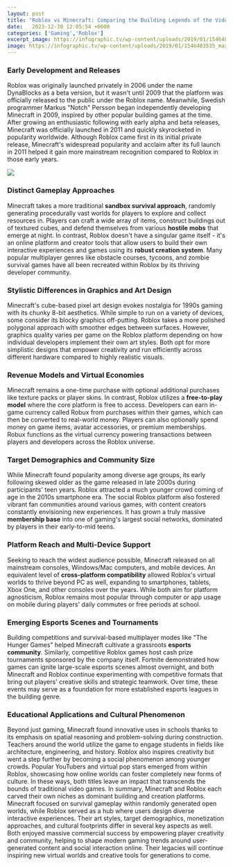 ```yaml
---
layout: post
title: "Roblox vs Minecraft: Comparing the Building Legends of the Video Game Industry"
date:   2023-12-30 12:05:54 +0000
categories: ['Gaming','Roblox']
excerpt_image: https://infographic.tv/wp-content/uploads/2019/01/1546483535_maxresdefault-1024x576.jpg
image: https://infographic.tv/wp-content/uploads/2019/01/1546483535_maxresdefault-1024x576.jpg
---
```


### Early Development and Releases
Roblox was originally launched privately in 2006 under the name DynaBlocks as a beta version, but it wasn't until 2009 that the platform was officially released to the public under the Roblox name. Meanwhile, Swedish programmer Markus "Notch" Persson began independently developing Minecraft in 2009, inspired by other popular building games at the time. After growing an enthusiastic following with early alpha and beta releases, Minecraft was officially launched in 2011 and quickly skyrocketed in popularity worldwide. Although Roblox came first in its initial private release, Minecraft's widespread popularity and acclaim after its full launch in 2011 helped it gain more mainstream recognition compared to Roblox in those early years.

![](https://infographic.tv/wp-content/uploads/2019/01/1546483535_maxresdefault-1024x576.jpg)
### Distinct Gameplay Approaches
Minecraft takes a more traditional **sandbox survival approach**, randomly generating procedurally vast worlds for players to explore and collect resources in. Players can craft a wide array of items, construct buildings out of textured cubes, and defend themselves from various **hostile mobs** that emerge at night. In contrast, Roblox doesn't have a singular game itself - it's an online platform and creator tools that allow users to build their own interactive experiences and games using its **robust creation system**. Many popular multiplayer genres like obstacle courses, tycoons, and zombie survival games have all been recreated within Roblox by its thriving developer community.
### Stylistic Differences in Graphics and Art Design
Minecraft's cube-based pixel art design evokes nostalgia for 1990s gaming with its chunky 8-bit aesthetics. While simple to run on a variety of devices, some consider its blocky graphics off-putting. Roblox takes a more polished polygonal approach with smoother edges between surfaces. However, graphics quality varies per game on the Roblox platform depending on how individual developers implement their own art styles. Both opt for more simplistic designs that empower creativity and run efficiently across different hardware compared to highly realistic visuals.
### Revenue Models and Virtual Economies
Minecraft remains a one-time purchase with optional additional purchases like texture packs or player skins. In contrast, Roblox utilizes a **free-to-play model** where the core platform is free to access. Developers can earn in-game currency called Robux from purchases within their games, which can then be converted to real-world money. Players can also optionally spend money on game items, avatar accessories, or premium memberships. Robux functions as the virtual currency powering transactions between players and developers across the Roblox universe.
### Target Demographics and Community Size 
While Minecraft found popularity among diverse age groups, its early following skewed older as the game released in late 2000s during participants' teen years. Roblox attracted a much younger crowd coming of age in the 2010s smartphone era. The social Roblox platform also fostered vibrant fan communities around various games, with content creators constantly envisioning new experiences. It has grown a truly massive **membership base** into one of gaming's largest social networks, dominated by players in their early-to-mid teens.
### Platform Reach and Multi-Device Support
Seeking to reach the widest audience possible, Minecraft released on all mainstream consoles, Windows/Mac computers, and mobile devices. An equivalent level of **cross-platform compatibility** allowed Roblox's virtual worlds to thrive beyond PC as well, expanding to smartphones, tablets, Xbox One, and other consoles over the years. While both aim for platform agnosticism, Roblox remains most popular through computer or app usage on mobile during players' daily commutes or free periods at school.
### Emerging Esports Scenes and Tournaments  
Building competitions and survival-based multiplayer modes like "The Hunger Games" helped Minecraft cultivate a grassroots **esports community**. Similarly, competitive Roblox games host cash prize tournaments sponsored by the company itself. Fortnite demonstrated how games can ignite large-scale esports scenes almost overnight, and both Minecraft and Roblox continue experimenting with competitive formats that bring out players' creative skills and strategic teamwork. Over time, these events may serve as a foundation for more established esports leagues in the building genre.
### Educational Applications and Cultural Phenomenon
Beyond just gaming, Minecraft found innovative uses in schools thanks to its emphasis on spatial reasoning and problem-solving during construction. Teachers around the world utilize the game to engage students in fields like architecture, engineering, and history. Roblox also inspires creativity but went a step further by becoming a social phenomenon among younger crowds. Popular YouTubers and virtual pop stars emerged from within Roblox, showcasing how online worlds can foster completely new forms of culture. In these ways, both titles leave an impact that transcends the bounds of traditional video games.
In summary, Minecraft and Roblox each carved their own niches as dominant building and creation platforms. Minecraft focused on survival gameplay within randomly generated open worlds, while Roblox served as a hub where users design diverse interactive experiences. Their art styles, target demographics, monetization approaches, and cultural footprints differ in several key aspects as well. Both enjoyed massive commercial success by empowering player creativity and community, helping to shape modern gaming trends around user-generated content and social interaction online. Their legacies will continue inspiring new virtual worlds and creative tools for generations to come.